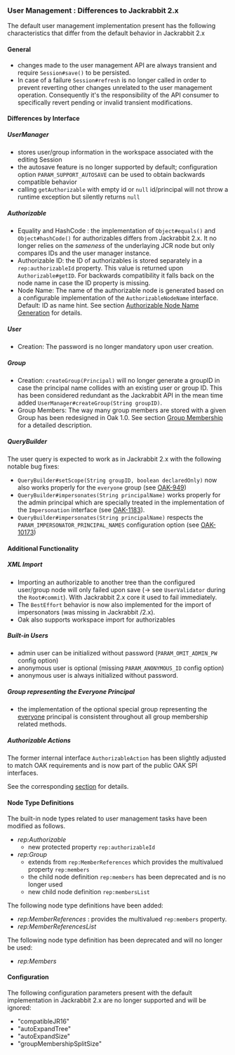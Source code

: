 <!--
   Licensed to the Apache Software Foundation (ASF) under one or more
   contributor license agreements.  See the NOTICE file distributed with
   this work for additional information regarding copyright ownership.
   The ASF licenses this file to You under the Apache License, Version 2.0
   (the "License"); you may not use this file except in compliance with
   the License.  You may obtain a copy of the License at

       http://www.apache.org/licenses/LICENSE-2.0

   Unless required by applicable law or agreed to in writing, software
   distributed under the License is distributed on an "AS IS" BASIS,
   WITHOUT WARRANTIES OR CONDITIONS OF ANY KIND, either express or implied.
   See the License for the specific language governing permissions and
   limitations under the License.
  -->

### User Management : Differences to Jackrabbit 2.x

The default user management implementation present has the following characteristics
that differ from the default behavior in Jackrabbit 2.x

#### General

* changes made to the user management API are always transient and require `Session#save()` to be
  persisted.
* In case of a failure `Session#refresh` is no longer called in order to prevent
  reverting other changes unrelated to the user management operation. Consequently
  it's the responsibility of the API consumer to specifically revert pending or
  invalid transient modifications.

#### Differences by Interface

##### UserManager

- stores user/group information in the workspace associated with the editing Session
- the autosave feature is no longer supported by default; configuration option
  `PARAM_SUPPORT_AUTOSAVE` can be used to obtain backwards compatible behavior
- calling `getAuthorizable` with empty id or `null` id/principal will not throw
  a runtime exception but silently returns `null`

##### Authorizable

* Equality and HashCode : the implementation of `Object#equals()` and `Object#hashCode()` for
  authorizables differs from Jackrabbit 2.x. It no longer relies on the _sameness_ of
  the underlaying JCR node but only compares IDs and the user manager instance.
* Authorizable ID: the ID of authorizables is stored separately in a `rep:authorizableId` property.
  This value is returned upon `Authorizable#getID`. For backwards compatibility
  it falls back on the node name in case the ID property is missing.
* Node Name: The name of the authorizable node is generated based on a configurable implementation
  of the `AuthorizableNodeName` interface. Default: ID as name hint.
  See section [Authorizable Node Name Generation](authorizablenodename.html) for details.

##### User

* Creation: The password is no longer mandatory upon user creation.

##### Group

* Creation: `createGroup(Principal)` will no longer generate a groupID in case the principal
  name collides with an existing user or group ID. This has been considered redundant
  as the Jackrabbit API in the mean time added `UserManager#createGroup(String groupID)`.
* Group Members: The way many group members are stored with a given Group has been redesigned
  in Oak 1.0. See section [Group Membership](membership.html) for a detailed description.

<a name="query"></a>

##### QueryBuilder

The user query is expected to work as in Jackrabbit 2.x with the following notable
bug fixes:

* `QueryBuilder#setScope(String groupID, boolean declaredOnly)` now also works properly for
  the `everyone` group (see [OAK-949])
* `QueryBuilder#impersonates(String principalName)` works properly for the admin principal which are
  specially treated in the implementation of the `Impersonation` interface (see [OAK-1183]).
* `QueryBuilder#impersonates(String principalName)` respects
  the `PARAM_IMPERSONATOR_PRINCIPAL_NAMES` configuration option (see [OAK-10173])

#### Additional Functionality

##### XML Import

* Importing an authorizable to another tree than the configured user/group node
  will only failed upon save (-> see `UserValidator` during the `Root#commit`).
  With Jackrabbit 2.x core it used to fail immediately.
* The `BestEffort` behavior is now also implemented for the import of impersonators (was missing in
  Jackrabbit /2.x).
* Oak also supports workspace import for authorizables

##### Built-in Users

- admin user can be initialized without password (`PARAM_OMIT_ADMIN_PW` config option)
- anonymous user is optional (missing `PARAM_ANONYMOUS_ID` config option)
- anonymous user is always initialized without password.

##### Group representing the Everyone Principal

- the implementation of the optional special group representing the [everyone] principal is
  consistent throughout all group membership related methods.

##### Authorizable Actions

The former internal interface `AuthorizableAction` has been slightly adjusted to
match OAK requirements and is now part of the public OAK SPI interfaces.

See the corresponding [section](authorizableaction.html) for details.

#### Node Type Definitions

The built-in node types related to user management tasks have been modified as follows.

- *rep:Authorizable*
    - new protected property `rep:authorizableId`
- *rep:Group*
    - extends from `rep:MemberReferences` which provides the multivalued property `rep:members`
    - the child node definition `rep:members` has been deprecated and is no longer used
    - new child node definition `rep:membersList`

The following node type definitions have been added:

- *rep:MemberReferences* : provides the multivalued `rep:members` property.
- *rep:MemberReferencesList*

The following node type definition has been deprecated and will no longer be used:

- *rep:Members*

#### Configuration

The following configuration parameters present with the default implementation
in Jackrabbit 2.x are no longer supported and will be ignored:

* "compatibleJR16"
* "autoExpandTree"
* "autoExpandSize"
* "groupMembershipSplitSize"

<!-- hidden references -->

[OAK-949]: https://issues.apache.org/jira/browse/OAK-949

[OAK-1183]: https://issues.apache.org/jira/browse/OAK-1183

[OAK-10173]: https://issues.apache.org/jira/browse/OAK-10173

[everyone]: /oak/docs/apidocs/org/apache/jackrabbit/oak/spi/security/principal/EveryonePrincipal.html
